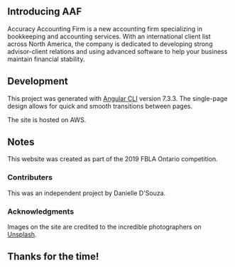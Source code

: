## Introducing AAF

Accuracy Accounting Firm is a new accounting firm specializing in bookkeeping and accounting services. With an international client list across North America, the company is dedicated to developing strong advisor-client relations and using advanced software to help your business maintain financial stability.

## Development

This project was generated with [Angular CLI](https://github.com/angular/angular-cli) version 7.3.3. The single-page design allows for quick and smooth transitions between pages.

The site is hosted on AWS.

## Notes
This website was created as part of the 2019 FBLA Ontario competition. 

### Contributers
This was an independent project by Danielle D'Souza.

### Acknowledgments
Images on the site are credited to the incredible photographers on [Unsplash](https://unsplash.com/).

## Thanks for the time!
